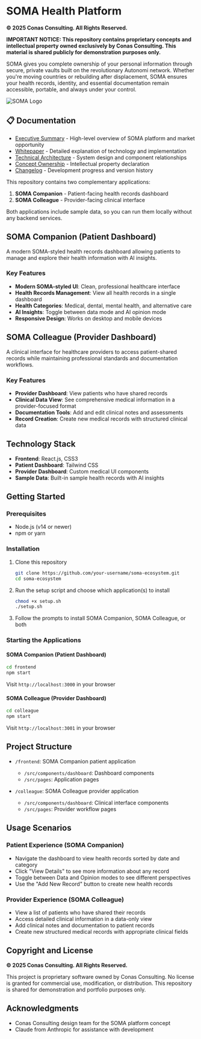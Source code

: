# SOMA Health Platform

**© 2025 Conas Consulting. All Rights Reserved.**

**IMPORTANT NOTICE: This repository contains proprietary concepts and intellectual property owned exclusively by Conas Consulting. This material is shared publicly for demonstration purposes only.**

SOMA gives you complete ownership of your personal information through secure, private vaults built on the revolutionary Autonomi network. Whether you're moving countries or rebuilding after displacement, SOMA ensures your health records, identity, and essential documentation remain accessible, portable, and always under your control.

![SOMA Logo](https://static.wixstatic.com/media/afc39f_da0a94021ba6434399c2fbd4fd0ee013~mv2.png)

## 📋 Documentation

- [Executive Summary](docs/executive-summary.md) - High-level overview of SOMA platform and market opportunity
- [Whitepaper](docs/whitepaper.md) - Detailed explanation of technology and implementation
- [Technical Architecture](docs/technical-architecture.md) - System design and component relationships
- [Concept Ownership](docs/CONCEPT_OWNERSHIP.md) - Intellectual property declaration
- [Changelog](CHANGELOG.md) - Development progress and version history

This repository contains two complementary applications:

1. **SOMA Companion** - Patient-facing health records dashboard
2. **SOMA Colleague** - Provider-facing clinical interface

Both applications include sample data, so you can run them locally without any backend services.

## SOMA Companion (Patient Dashboard)

A modern SOMA-styled health records dashboard allowing patients to manage and explore their health information with AI insights.

### Key Features

- **Modern SOMA-styled UI**: Clean, professional healthcare interface
- **Health Records Management**: View all health records in a single dashboard
- **Health Categories**: Medical, dental, mental health, and alternative care
- **AI Insights**: Toggle between data mode and AI opinion mode 
- **Responsive Design**: Works on desktop and mobile devices

## SOMA Colleague (Provider Dashboard)

A clinical interface for healthcare providers to access patient-shared records while maintaining professional standards and documentation workflows.

### Key Features

- **Provider Dashboard**: View patients who have shared records
- **Clinical Data View**: See comprehensive medical information in a provider-focused format
- **Documentation Tools**: Add and edit clinical notes and assessments
- **Record Creation**: Create new medical records with structured clinical data

## Technology Stack

- **Frontend**: React.js, CSS3
- **Patient Dashboard**: Tailwind CSS
- **Provider Dashboard**: Custom medical UI components
- **Sample Data**: Built-in sample health records with AI insights

## Getting Started

### Prerequisites

- Node.js (v14 or newer)
- npm or yarn

### Installation

1. Clone this repository
   ```bash
   git clone https://github.com/your-username/soma-ecosystem.git
   cd soma-ecosystem
   ```

2. Run the setup script and choose which application(s) to install
   ```bash
   chmod +x setup.sh
   ./setup.sh
   ```

3. Follow the prompts to install SOMA Companion, SOMA Colleague, or both

### Starting the Applications

#### SOMA Companion (Patient Dashboard)
```bash
cd frontend
npm start
```
Visit `http://localhost:3000` in your browser

#### SOMA Colleague (Provider Dashboard)
```bash
cd colleague
npm start
```
Visit `http://localhost:3001` in your browser

## Project Structure

- `/frontend`: SOMA Companion patient application
  - `/src/components/dashboard`: Dashboard components
  - `/src/pages`: Application pages
  
- `/colleague`: SOMA Colleague provider application
  - `/src/components/dashboard`: Clinical interface components
  - `/src/pages`: Provider workflow pages

## Usage Scenarios

### Patient Experience (SOMA Companion)
- Navigate the dashboard to view health records sorted by date and category
- Click "View Details" to see more information about any record
- Toggle between Data and Opinion modes to see different perspectives
- Use the "Add New Record" button to create new health records

### Provider Experience (SOMA Colleague)
- View a list of patients who have shared their records
- Access detailed clinical information in a data-only view
- Add clinical notes and documentation to patient records
- Create new structured medical records with appropriate clinical fields

## Copyright and License

**© 2025 Conas Consulting. All Rights Reserved.**

This project is proprietary software owned by Conas Consulting. No license is granted for commercial use, modification, or distribution. This repository is shared for demonstration and portfolio purposes only.

## Acknowledgments

- Conas Consulting design team for the SOMA platform concept
- Claude from Anthropic for assistance with development